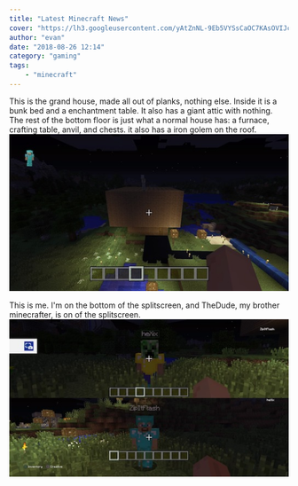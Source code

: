 ```yaml
---
title: "Latest Minecraft News"
cover: "https://lh3.googleusercontent.com/yAtZnNL-9Eb5VYSsCaOC7KAsOVIJcY8mpKa0MoF-0HCL6b0OrFcBizURHywpuip-D6Y"
author: "evan"
date: "2018-08-26 12:14"
category: "gaming"
tags:
    - "minecraft"
---
```


This is the grand house, made all out of planks, nothing else. Inside it is a bunk bed and a enchantment table. It also has a giant attic with nothing. The rest of the bottom floor is just what a normal house has: a furnace, crafting table, anvil, and chests. it also has a iron golem on the roof. ![grand-house]

 This is me. I'm on the bottom of the splitscreen, and TheDude, my brother minecrafter, is on of the splitscreen. ![us]
 



[grand-house]: images/minecraft/grand-house.jpg "The Grand House"
[us]: images/minecraft/us.jpg "Us"
